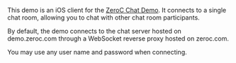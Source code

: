 This demo is an iOS client for the [ZeroC Chat Demo][1]. It connects to a
single chat room, allowing you to chat with other chat room participants.

By default, the demo connects to the chat server hosted on demo.zeroc.com
through a WebSocket reverse proxy hosted on zeroc.com.

You may use any user name and password when connecting.

[1]: https://doc.zeroc.com/technical-articles/general-topics/chat-demo
